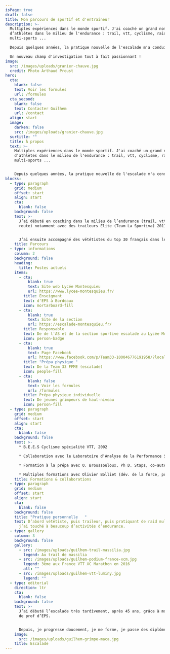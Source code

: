 ```yaml
---
isPage: true
draft: false
title: Mon parcours de sportif et d'entraîneur
description: >-
  Multiples expériences dans le monde sportif. J'ai coaché un grand nombre
  d’athlètes dans le milieu de l'endurance : trail, vtt, cyclisme, raid
  multi-sports ... 

  Depuis quelques années, la pratique nouvelle de l'escalade m'a conduit à me pencher sur le développement de la force, l'explosivité, la vitesse .... 

  Un nouveau champ d'investigation tout à fait passionnant ! 
image:
  src: /images/uploads/granier-chauve.jpg
  credit: Photo Arthaud Proust
hero:
  cta:
    blank: false
    text: Voir les formules
    url: /formules
  cta_second:
    blank: false
    text: Contacter Guilhem
    url: /contact
  align: start
  image:
    darken: false
    src: /images/uploads/granier-chauve.jpg
  surtitle: ""
  title: À propos
  text: >-
    Multiples expériences dans le monde sportif. J'ai coaché un grand nombre
    d’athlètes dans le milieu de l'endurance : trail, vtt, cyclisme, raid
    multi-sports ... 


    Depuis quelques années, la pratique nouvelle de l'escalade m'a conduit à me pencher sur le développement de la force, l'explosivité, la vitesse ... Un nouveau champ d'investigation tout à fait passionnant !
blocks:
  - type: paragraph
    grid: medium
    offset: start
    align: start
    cta:
      blank: false
    background: false
    text: >-
      J’ai débuté en coaching dans le milieu de l’endurance (trail, vtt, vélo
      route) notamment avec des traileurs Elite (Team La Sportiva) 2011/2014.


      J’ai ensuite accompagné des vététistes du top 30 français dans leur planification et le suivi de leur préparation.
    title: Parcours
  - type: informations
    column: 2
    background: false
    heading:
      title: Postes actuels
    items:
      - cta:
          blank: true
          text: Site web Lycée Montesquieu
          url: https://www.lycee-montesquieu.fr/
        title: Enseignant
        text: d'EPS à Bordeaux
        icon: mortarboard-fill
      - cta:
          blank: true
          text: Site de la section
          url: https://escalade-montesquieu.fr/
        title: Responsable
        text: De de l'AS et de la section sportive escalade au Lycée Montesquieu
        icon: person-badge
      - cta:
          blank: true
          text: Page Facebook
          url: https://www.facebook.com/p/Team33-100046776191958/?locale=fr_FR
        title: "Prépa physique "
        text: De la Team 33 FFME (escalade)
        icon: people-fill
      - cta:
          blank: false
          text: Voir les formules
          url: /formules
        title: Prépa physique individuelle
        text: De jeunes grimpeurs de haut-niveau
        icon: person-fill
  - type: paragraph
    grid: medium
    offset: start
    align: start
    cta:
      blank: false
    background: false
    text: >-
      * B.E.E.S Cyclisme spécialité VTT, 2002 

      * Collaboration avec le Laboratoire d’Analyse de la Performance Sportive de Besançon avec William Bertucci (sous la direction de Frédéric Grappe) 2002

      * Formation à la prépa avec O. Broussouloux, Ph D. Staps, co-auteur du livre « Escalade & Performance » 2021

      * Multiples formations avec Olivier Bolliet (dév. de la force, profilage, prévention épaule, ratios de force)
    title: Formations & collaborations
  - type: paragraph
    grid: medium
    offset: start
    align: start
    cta:
      blank: false
    background: false
    title: "Pratique personnelle   "
    text: D’abord vététiste, puis traileur, puis pratiquant de raid multi-sports …
      j’ai touché à beaucoup d’activités d’endurance.
  - type: gallery
    column: 3
    background: false
    gallery:
      - src: /images/uploads/guilhem-trail-massilia.jpg
        legend: Au trail de massilia
      - src: /images/uploads/guilhem-podium-france-xcm.jpg
        legend: 3ème aux France VTT XC Marathon en 2016
        alt: ""
      - src: /images/uploads/guilhem-vtt-luminy.jpg
        legend: ""
  - type: editorial
    direction: ltr
    cta:
      blank: false
    background: false
    text: >-
      J’ai débuté l’escalade très tardivement, après 45 ans, grâce à mon métier
      de prof d’EPS. 


      Depuis, je progresse doucement, je me forme, je passe des diplômes et je m’acculture peu à peu à cette activité que j’apprécie énormément, même si elle n’est pas du tout dans ma filière.
    image:
      src: /images/uploads/guilhem-grimpe-maca.jpg
    title: Escalade
---
```

